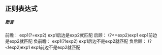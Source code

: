 ## 正则表达式

##### 断言
前瞻：
exp1(?=exp2) exp1后边是exp2就匹配
后顾：
(?&lt;=exp2)exp1 exp1前边是exp2就匹配
负前瞻：
exp1(?!exp2) exp1后边不是exp2就匹配
负后顾：
(?&lt;!exp2)exp1 exp1前边不是exp2就匹配